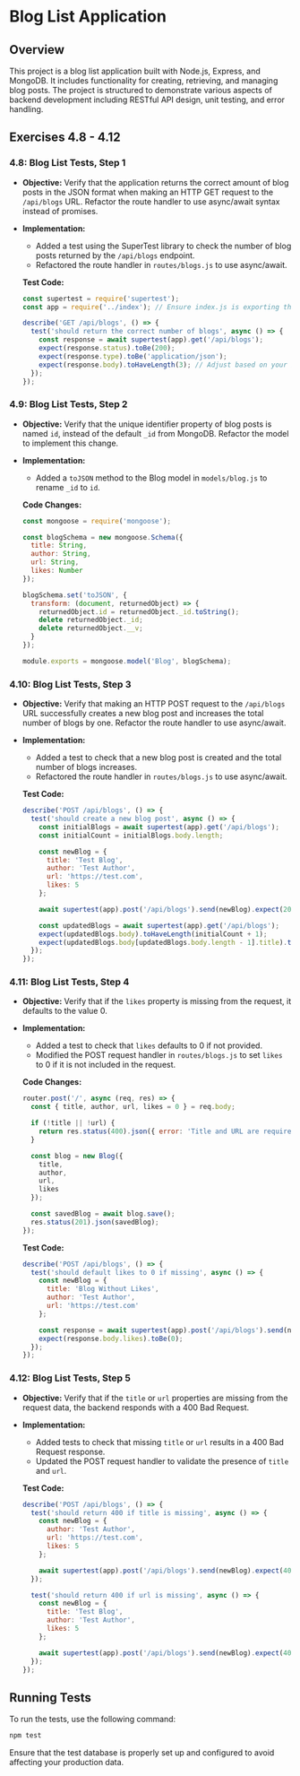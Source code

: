 
# Blog List Application

## Overview

This project is a blog list application built with Node.js, Express, and MongoDB. It includes functionality for creating, retrieving, and managing blog posts. The project is structured to demonstrate various aspects of backend development including RESTful API design, unit testing, and error handling.

## Exercises 4.8 - 4.12

### 4.8: Blog List Tests, Step 1

- **Objective:** Verify that the application returns the correct amount of blog posts in the JSON format when making an HTTP GET request to the `/api/blogs` URL. Refactor the route handler to use async/await syntax instead of promises.

- **Implementation:**
  - Added a test using the SuperTest library to check the number of blog posts returned by the `/api/blogs` endpoint.
  - Refactored the route handler in `routes/blogs.js` to use async/await.

  **Test Code:**
  ```javascript
  const supertest = require('supertest');
  const app = require('../index'); // Ensure index.js is exporting the app

  describe('GET /api/blogs', () => {
    test('should return the correct number of blogs', async () => {
      const response = await supertest(app).get('/api/blogs');
      expect(response.status).toBe(200);
      expect(response.type).toBe('application/json');
      expect(response.body).toHaveLength(3); // Adjust based on your initial test data
    });
  });
  ```

### 4.9: Blog List Tests, Step 2

- **Objective:** Verify that the unique identifier property of blog posts is named `id`, instead of the default `_id` from MongoDB. Refactor the model to implement this change.

- **Implementation:**
  - Added a `toJSON` method to the Blog model in `models/blog.js` to rename `_id` to `id`.

  **Code Changes:**
  ```javascript
  const mongoose = require('mongoose');

  const blogSchema = new mongoose.Schema({
    title: String,
    author: String,
    url: String,
    likes: Number
  });

  blogSchema.set('toJSON', {
    transform: (document, returnedObject) => {
      returnedObject.id = returnedObject._id.toString();
      delete returnedObject._id;
      delete returnedObject.__v;
    }
  });

  module.exports = mongoose.model('Blog', blogSchema);
  ```

### 4.10: Blog List Tests, Step 3

- **Objective:** Verify that making an HTTP POST request to the `/api/blogs` URL successfully creates a new blog post and increases the total number of blogs by one. Refactor the route handler to use async/await.

- **Implementation:**
  - Added a test to check that a new blog post is created and the total number of blogs increases.
  - Refactored the route handler in `routes/blogs.js` to use async/await.

  **Test Code:**
  ```javascript
  describe('POST /api/blogs', () => {
    test('should create a new blog post', async () => {
      const initialBlogs = await supertest(app).get('/api/blogs');
      const initialCount = initialBlogs.body.length;

      const newBlog = {
        title: 'Test Blog',
        author: 'Test Author',
        url: 'https://test.com',
        likes: 5
      };

      await supertest(app).post('/api/blogs').send(newBlog).expect(201);

      const updatedBlogs = await supertest(app).get('/api/blogs');
      expect(updatedBlogs.body).toHaveLength(initialCount + 1);
      expect(updatedBlogs.body[updatedBlogs.body.length - 1].title).toBe('Test Blog');
    });
  });
  ```

### 4.11: Blog List Tests, Step 4

- **Objective:** Verify that if the `likes` property is missing from the request, it defaults to the value 0.

- **Implementation:**
  - Added a test to check that `likes` defaults to 0 if not provided.
  - Modified the POST request handler in `routes/blogs.js` to set `likes` to 0 if it is not included in the request.

  **Code Changes:**
  ```javascript
  router.post('/', async (req, res) => {
    const { title, author, url, likes = 0 } = req.body;

    if (!title || !url) {
      return res.status(400).json({ error: 'Title and URL are required' });
    }

    const blog = new Blog({
      title,
      author,
      url,
      likes
    });

    const savedBlog = await blog.save();
    res.status(201).json(savedBlog);
  });
  ```

  **Test Code:**
  ```javascript
  describe('POST /api/blogs', () => {
    test('should default likes to 0 if missing', async () => {
      const newBlog = {
        title: 'Blog Without Likes',
        author: 'Test Author',
        url: 'https://test.com'
      };

      const response = await supertest(app).post('/api/blogs').send(newBlog).expect(201);
      expect(response.body.likes).toBe(0);
    });
  });
  ```

### 4.12: Blog List Tests, Step 5

- **Objective:** Verify that if the `title` or `url` properties are missing from the request data, the backend responds with a 400 Bad Request.

- **Implementation:**
  - Added tests to check that missing `title` or `url` results in a 400 Bad Request response.
  - Updated the POST request handler to validate the presence of `title` and `url`.

  **Test Code:**
  ```javascript
  describe('POST /api/blogs', () => {
    test('should return 400 if title is missing', async () => {
      const newBlog = {
        author: 'Test Author',
        url: 'https://test.com',
        likes: 5
      };

      await supertest(app).post('/api/blogs').send(newBlog).expect(400);
    });

    test('should return 400 if url is missing', async () => {
      const newBlog = {
        title: 'Test Blog',
        author: 'Test Author',
        likes: 5
      };

      await supertest(app).post('/api/blogs').send(newBlog).expect(400);
    });
  });
  ```

## Running Tests

To run the tests, use the following command:

```bash
npm test
```

Ensure that the test database is properly set up and configured to avoid affecting your production data.
